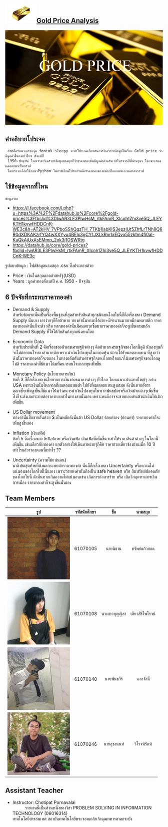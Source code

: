<h2><a href=""><img src="img/goldbar.png" width="100px">Gold Price Analysis</a></h2>
<a href=""><img src="img/gold2.jpg" width="1000px"></a><br>

 ## คำอธิบายโปรเจค
     สวัสดึครับพวกเรากลุ่ม fontok sleepy จะทำโปรเจคเกี่ยวกันการวิเคราะห์ข้อมูลในเรื่อง Gold price ว่ามีมูลค่าขึ้นลงเท่าไหร ตั้งแต่ปี 
     1950-ปัจจุบัน โดยเราจะวิเคราะห์ข้อมูลของทุกปีว่าราคาทองนั้นมีมูลค่าต่างกันเท่าไหรจากปีที่ผ่านๆมา โดยจะแสดงผลออกมาเป็นกราฟ 
     โดยเราจะเลือกใช้ภาษาPython ในการเขียนโปรแกรมดึงราคาทองของแต่ละปีออกมาเเละพอทลงกราฟ
 
 ## ใช้ข้อมูลจากที่ไหน 
    ข้อมูลจาก
  - https://l.facebook.com/l.php?u=https%3A%2F%2Fdatahub.io%2Fcore%2Fgold-prices%3Ffbclid%3DIwAR3LE3PlwHsM_rtkFAmR_XIcoh1Zhi3ve5Q_JLEYKTH1kvwfHDDCnK-WE3c&h=AT2kHV_7VPboSShQqzTH_7TKb1IabKIS3epzIUt5ZhfLrTNh9Q6R0dXDKAKzrfYQ4wXXYyu4BElx3gCY1JXLkRnrIxEQvx55zktm4fi0aI-KaQkAjUxAsEMmp_2ok3j1OSWRtg
  - https://datahub.io/core/gold-prices?fbclid=IwAR3LE3PlwHsM_rtkFAmR_XIcoh1Zhi3ve5Q_JLEYKTH1kvwfHDDCnK-WE3c
  
   รูปแบบข้อมูล : ไฟล์ข้อมูลนามสกุล .csv ซึ่งประกอบด้วย
 - Price : เงินในสกุลดอลล่าสหรัฐ(USD)
 - Years : มูลค่าทองตั้งเเต่ปี ค.ศ. 1950 - ปัจจุบัน
 
 ## 6 ปัจจัยที่กระทบราคาทองคำ
 - Demand & Supply <br>
 สำหรับข้อแรกนั้นเป็นเรื่องพื้นฐานที่สุดสำหรับสินค้าทุกชนิดบนโลกใบนี้ก็คือเรื่องของ Demand Supply นั่นเอง เอาง่ายๆก็คือถ้าหาก 
 ทองคำนั้นหามาได้ง่าย+มีจำนวนมากเหมือนพลาสติก ราคาของทองคำนั้นก็จะต่ำ หรือ หากทองคำนั้นมีคนอยากซื้อมากราคาทองคำก็จะสูงขึ้นตามหลัก 
 Demand Supply ที่ใช้ได้กับสินค้าทุกชนิดบนโลก
 
 - Economic Data <br>
 สำหรับประเด็นที่ 2 คือเรื่องของตัวเลขเศรษฐกิจต่างๆ คือถ้าหากเศรษฐกิจของโลกนี้ดูดี นักลงทุนก็จะไม่ค่อยสนใจทองคำมากนักเพราะนำเงินไปลงทุนในตลาดหุ้น
 น่าจะได้รับผลตอบแทน  ที่สูงกว่า ดังนั้นราคาทองคำก็จะตกลง ในทางกลับกันถ้าเศรษฐกิจของโลกหรือแนวโน้มเศรษฐกิจของโลกดูไม่ดี 
 ราคาทองคำก็มีแนวโน้มที่คนจะสนใจมาลงทุนเพิ่มขึ้น
 
 - Monetary Policy (นโยบายการเงิน) <br>
 ข้อที่ 3 ก็คือเรื่องของนโยบายการเงินของธนาคารต่างๆ ทั่วโลก โดยเฉพาะประเทศใหญ่ๆ อย่าง USA เพราะเงินนั้นไหลจากที่ผลตอบแทนต่ำ
 ไปยังที่ผลตอบแทนสูงเสมอ ดังนั้นหากอัตราดอกเบี้ยเพิ่มสูงขึ้นก็มีแนวโน้มว่าคนจะนำเงินไปลงทุนในพวกพันธบัตรหรือเงินฝากต่างๆเพิ่มขึ้น 
 ซึ่งก็จะส่งผลกระทบต่อราคาทองคำในทางลบนั้นเอง เพราะคนก็อาจจะขายทองคำแล้วนำเงินไปฝากเพิ่มขึ้น
 
 - US Dollar movement <br>
 ทองคำนั้นซื้อขายกันด้วย $ เป็นหลักดังนั้นถ้า US Dollar ด้อยค่าลง (อ่อนค่า) ราคาทองคำก็จะเพิ่มสูงขึ้นเอง
 
 - Inflation (เงินเฟ้อ) <br>
 ข้อที่ 5 คือเรื่องของ Inflation หรือเงินเฟ้อ เงินเฟ้อที่เพิ่มขึ้นจะทำให้ราคาสินค้าต่างๆ ในโลกนี้เพิ่มขึ้น เช่นเดียวกับทองคำ ยกตัวอย่างให้เห็นภาพง่ายๆก็คือ 
 ราคาก๋วยเตี๋ยวข้างบ้านเมื่อ 10 ปีเท่าไรแล้วราคาตอนนี้เท่าไร ??
 
 - Uncertainty (ความไม่แน่นอน) <br>
 มาถึงข้อสุดท้ายที่ส่งผลกระทบต่อราคาทองคำ นั่นก็คือเรื่องของ Uncertainty หรือความไม่แน่นอนของโลกใบนี้นั้นเอง เพราะว่าทองคำนั้นถือเป็น 
 safe heaven หรือ สินทรัพย์ปลอดภัยของโลกใบนี้ ดังนั้นหากเกิดความไม่แน่นอนเช่น เกิดการก่อการร้าย หรือ เกิดวิกฤตทางการเงิน การเมือง
 ราคาทองคำก็จะสูงขึ้นนั้นเอง
 
 ## Team Members
| รูป | รหัสนักศึกษา        | ชื่อ | นามสกุล |
|:-:| :-------------: |:----------:|:--------:|
 | <a href=""><img src="img/game.jpg" width="200px" height="200px"></a> | 61070105 | นายนิธาน | ทรัพย์แก้วยอด |
 | <a href=""><img src="img/mangpor.jpg" width="200px" height="200px"></a> | 61070108 | นางสาวบุญญิสา | เลียวสิริไพโรจน์ |
 | <a href=""><img src="img/ball.jpg" width="200px" height="200px"></a> | 61070140| นายพันธวีร์ | คงสวัสดิ์  |
 | <a href=""><img src="img/non.jpg" width="200px" height="200px"></a> | 61070246 | นายสุชานนท์ | วิโรจน์รัตน์  |
 
 ## Assistant Teacher
 - Instructor: Chotipat Pornavalai
 <br>&nbsp;&nbsp;&nbsp;&nbsp;&nbsp;&nbsp;&nbsp;&nbsp;&nbsp;&nbsp;รายงานนี้เป็นส่วนหนึ่งของวิชา PROBLEM SOLVING IN INFORMATION TECHNOLOGY (06016314)
 <br>เทคโนโลยีสารสนเทศ สถาบันเทคโนโลยีพระจอมเกล้าเจ้าคุณทหารลาดกระบัง 
